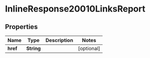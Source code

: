 
# InlineResponse20010LinksReport

## Properties
Name | Type | Description | Notes
------------ | ------------- | ------------- | -------------
**href** | **String** |  |  [optional]



